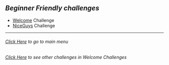 ## *Beginner Friendly challenges*

* [Welcome](http://klsgit-wgcs.github.io/VishwaCTF-2023/writeups/-Challenges/welcome) Challenge
* [NiceGuys](http://klsgit-wgcs.github.io/VishwaCTF-2023/writeups/-Challenges/NiceGuys) Challenge


---------
###### [Click Here](http://klsgit-wgcs.github.io/VishwaCTF-2023) to go to main menu
###### [Click Here](http://klsgit-wgcs.github.io/VishwaCTF-2023/writeups/Welcome-Challenges) to see other challenges in *Welcome Challenges*

